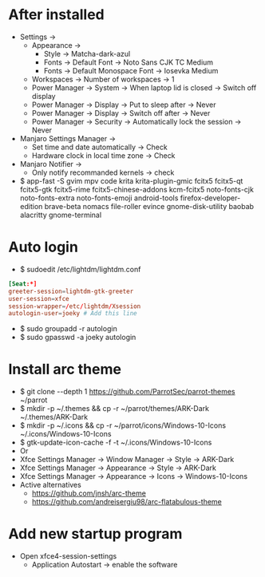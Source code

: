 After installed
=====
* Settings ->
    * Appearance ->
        * Style -> Matcha-dark-azul
        * Fonts -> Default Font -> Noto Sans CJK TC Medium
        * Fonts -> Default Monospace Font -> Iosevka Medium
    * Workspaces -> Number of workspaces -> 1
    * Power Manager -> System -> When laptop lid is closed -> Switch off display
    * Power Manager -> Display -> Put to sleep after -> Never
    * Power Manager -> Display -> Switch off after -> Never
    * Power Manager -> Security -> Automatically lock the session -> Never
* Manjaro Settings Manager ->
    * Set time and date automatically -> Check
    * Hardware clock in local time zone -> Check
* Manjaro Notifier ->
    * Only notify recommanded kernels -> check
* $ app-fast -S gvim mpv code krita krita-plugin-gmic fcitx5 fcitx5-qt fcitx5-gtk fcitx5-rime fcitx5-chinese-addons kcm-fcitx5 noto-fonts-cjk noto-fonts-extra noto-fonts-emoji android-tools firefox-developer-edition brave-beta nomacs file-roller evince gnome-disk-utility baobab alacritty gnome-terminal

Auto login
=====
* $ sudoedit /etc/lightdm/lightdm.conf
```conf
[Seat:*]
greeter-session=lightdm-gtk-greeter
user-session=xfce
session-wrapper=/etc/lightdm/Xsession
autologin-user=joeky # Add this line
```
* $ sudo groupadd -r autologin
* $ sudo gpasswd -a joeky autologin

Install arc theme
=====
* $ git clone --depth 1 https://github.com/ParrotSec/parrot-themes ~/parrot
* $ mkdir -p ~/.themes && cp -r ~/parrot/themes/ARK-Dark ~/.themes/ARK-Dark
* $ mkdir -p ~/.icons && cp -r ~/parrot/icons/Windows-10-Icons ~/.icons/Windows-10-Icons
* $ gtk-update-icon-cache -f -t ~/.icons/Windows-10-Icons
* Or
* Xfce Settings Manager -> Window Manager -> Style -> ARK-Dark
* Xfce Settings Manager -> Appearance -> Style -> ARK-Dark
* Xfce Settings Manager -> Appearance -> Icons -> Windows-10-Icons
* Active alternatives
    * https://github.com/jnsh/arc-theme
    * https://github.com/andreisergiu98/arc-flatabulous-theme

Add new startup program
=====
* Open xfce4-session-settings
    * Application Autostart -> enable the software

